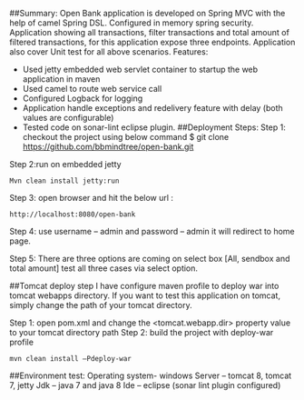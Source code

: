 ##Summary:
Open Bank application is developed on Spring MVC with the help of camel Spring DSL. Configured in memory spring security. Application showing all transactions, filter transactions and total amount of filtered transactions, for this application expose three endpoints. Application also cover Unit test for all above scenarios. 
Features:
-	Used jetty embedded web servlet container to startup the web application in maven   
-	Used camel to route web service call
-	Configured Logback for logging
-	Application handle exceptions and redelivery feature with delay (both values are configurable)
-	Tested code on sonar-lint eclipse plugin. 
##Deployment Steps:
Step 1: checkout the project using below command 
	$ git clone https://github.com/bbmindtree/open-bank.git

Step 2:run on embedded jetty 
 
 	Mvn clean install jetty:run

Step 3: open browser and hit the below url :
	
	http://localhost:8080/open-bank

Step 4: use username – admin and password – admin it will redirect to home page.

Step 5: There are three options are coming on select box [All, sendbox and total amount] test all three cases via select option.

##Tomcat deploy step
I have configure maven profile to deploy war into tomcat webapps directory. If you want to test this application on tomcat, simply change the path of your tomcat directory.

Step 1: open pom.xml and change the <tomcat.webapp.dir> property value to your tomcat directory path
Step 2: build the project with deploy-war profile
	
	mvn clean install –Pdeploy-war

##Environment test:
Operating system- windows 
Server – tomcat 8, tomcat 7, jetty
Jdk – java 7 and java 8
Ide – eclipse (sonar lint plugin configured)	

	







